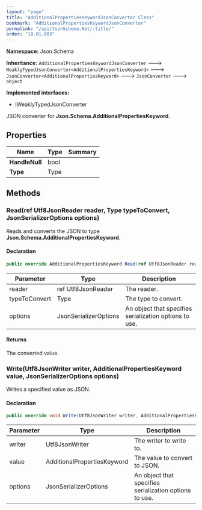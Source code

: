 ```yaml
---
layout: "page"
title: "AdditionalPropertiesKeywordJsonConverter Class"
bookmark: "AdditionalPropertiesKeywordJsonConverter"
permalink: "/api/JsonSchema.Net/:title/"
order: "10.01.003"
---
```

**Namespace:** Json.Schema

**Inheritance:**
`AdditionalPropertiesKeywordJsonConverter`
 🡒 
`WeaklyTypedJsonConverter<AdditionalPropertiesKeyword>`
 🡒 
`JsonConverter<AdditionalPropertiesKeyword>`
 🡒 
`JsonConverter`
 🡒 
`object`

**Implemented interfaces:**

- IWeaklyTypedJsonConverter

JSON converter for **Json.Schema.AdditionalPropertiesKeyword**.

## Properties

| Name | Type | Summary |
|---|---|---|
| **HandleNull** | bool |  |
| **Type** | Type |  |

## Methods

### Read(ref Utf8JsonReader reader, Type typeToConvert, JsonSerializerOptions options)

Reads and converts the JSON to type **Json.Schema.AdditionalPropertiesKeyword**.

#### Declaration

```c#
public override AdditionalPropertiesKeyword Read(ref Utf8JsonReader reader, Type typeToConvert, JsonSerializerOptions options)
```

| Parameter | Type | Description |
|---|---|---|
| reader | ref Utf8JsonReader | The reader. |
| typeToConvert | Type | The type to convert. |
| options | JsonSerializerOptions | An object that specifies serialization options to use. |


#### Returns

The converted value.

### Write(Utf8JsonWriter writer, AdditionalPropertiesKeyword value, JsonSerializerOptions options)

Writes a specified value as JSON.

#### Declaration

```c#
public override void Write(Utf8JsonWriter writer, AdditionalPropertiesKeyword value, JsonSerializerOptions options)
```

| Parameter | Type | Description |
|---|---|---|
| writer | Utf8JsonWriter | The writer to write to. |
| value | AdditionalPropertiesKeyword | The value to convert to JSON. |
| options | JsonSerializerOptions | An object that specifies serialization options to use. |


